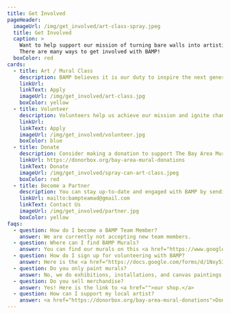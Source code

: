 ```yaml
---
title: Get Involved
pageHeader:
  imageUrl: /img/get_involved/art-class-spray.jpeg
  title: Get Involved
  caption: >
    Want to help support our mission of turning bare walls into artistic gateways?
    There are many ways to get involved with BAMP!
  boxColor: red
cards:
  - title: Art / Mural Class
    description: BAMP believes it is our duty to inspire the next generation of leaders in our society. <strong>Our Art Classes are on hold due to COVID-19.</strong>
    linkUrl:
    linkText: Apply
    imageUrl: /img/get_involved/art-class.jpg
    boxColor: yellow
  - title: Volunteer
    description: Volunteers help us achieve our mission and ignite change throughout the city as we engage in public art and creative programing. Our volunteers serve as ambassadors of the organization with the public through events, paint days, and arts advocacy.
    linkUrl:
    linkText: Apply
    imageUrl: /img/get_involved/volunteer.jpg
    boxColor: blue
  - title: Donate
    description: Consider making a donation to support The Bay Area Mural Program in local community projects. You may make a general donation or if you are interested in supporting a specific project or mural in the Bay Area please contact us directly to learn how. All donations are tax-deductible.
    linkUrl: https://donorbox.org/bay-area-mural-donations
    linkText: Donate
    imageUrl: /img/get_involved/spray-can-art-class.jpeg
    boxColor: red
  - title: Become a Partner
    description: You can stay up-to-date and engaged with BAMP by sending us an email or checking us out on <a href="https://www.instagram.com/bayareamuralpro/">Instagram</a>.
    linkUrl: mailto:bampteamad@gmail.com
    linkText: Contact Us
    imageUrl: /img/get_involved/partner.jpg
    boxColor: yellow
faqs:
  - question: How do I become a BAMP Team Member?
    answer: We are currently not accepting new team members.
  - question: Where can I find BAMP Murals?
    answer: You can find our murals on this <a href="https://www.google.com/maps/d/edit?mid=1YPg9qBdOFU1nlOm3w-o7S4aSDs1JT_Kw">map.</a>
  - question: How do I sign up for volunteering with BAMP?
    answer: Here is the <a href="https://docs.google.com/forms/d/1Nxy535i1nv_mvULyfQRKsFVfuy3ZkJZ-wYikCgaylhM/viewform">link</a> to sign up!
  - question: Do you only paint murals?
    answer: No, we do exhibitions, installations, and canvas paintings. See our <a href="events.html">events page.</a>
  - question: Do you sell merchandise?
    answer: Yes! Here is the link to <a href="">our shop.</a>
  - question: How can I support my local artist?
    answer: <a href="https://donorbox.org/bay-area-mural-donations">Donate.</a> You can contact us <a href="mailto:bampteamad@gmail.com">here.</a></div>
---
```

